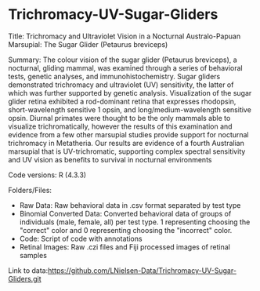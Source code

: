 # Trichromacy-UV-Sugar-Gliders
Title: Trichromacy and Ultraviolet Vision in a Nocturnal Australo-Papuan Marsupial: The Sugar Glider (Petaurus breviceps)

Summary: The colour vision of the sugar glider (Petaurus breviceps), a nocturnal, gliding mammal, was examined through a series of behavioral tests, genetic analyses, and immunohistochemistry. Sugar gliders demonstrated trichromacy and ultraviolet (UV) sensitivity, the latter of which was further supported by genetic analysis. Visualization of the sugar glider retina exhibited a rod-dominant retina that expresses rhodopsin, short-wavelength sensitive 1 opsin, and long/medium-wavelength sensitive opsin. Diurnal primates were thought to be the only mammals able to visualize trichromatically, however the results of this examination and evidence from a few other marsupial studies provide support for nocturnal trichromacy in Metatheria. Our results are evidence of a fourth Australian marsupial that is UV-trichromatic, supporting complex spectral sensitivity and UV vision as benefits to survival in nocturnal environments

Code versions:
R (4.3.3)

Folders/Files:
- Raw Data: Raw behavioral data in .csv format separated by test type	
- Binomial Converted Data: Converted behavioral data of groups of individuals (male, female, all) per test type. 1 representing choosing the "correct" color and 0 representing choosing the "incorrect" color.
- Code: Script of code with annotations
- Retinal Images: Raw .czi files and Fiji processed images of retinal samples
	

Link to data:https://github.com/LNielsen-Data/Trichromacy-UV-Sugar-Gliders.git
